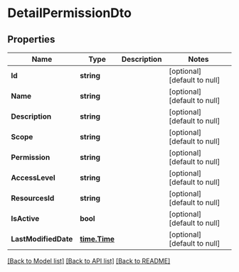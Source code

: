 # DetailPermissionDto

## Properties
Name | Type | Description | Notes
------------ | ------------- | ------------- | -------------
**Id** | **string** |  | [optional] [default to null]
**Name** | **string** |  | [optional] [default to null]
**Description** | **string** |  | [optional] [default to null]
**Scope** | **string** |  | [optional] [default to null]
**Permission** | **string** |  | [optional] [default to null]
**AccessLevel** | **string** |  | [optional] [default to null]
**ResourcesId** | **string** |  | [optional] [default to null]
**IsActive** | **bool** |  | [optional] [default to null]
**LastModifiedDate** | [**time.Time**](time.Time.md) |  | [optional] [default to null]

[[Back to Model list]](../README.md#documentation-for-models) [[Back to API list]](../README.md#documentation-for-api-endpoints) [[Back to README]](../README.md)

